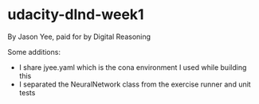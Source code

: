 # udacity-dlnd-week1
By Jason Yee, paid for by Digital Reasoning

Some additions: 
* I share jyee.yaml which is the cona environment I used while building this
* I separated the NeuralNetwork class from the exercise runner and unit tests
